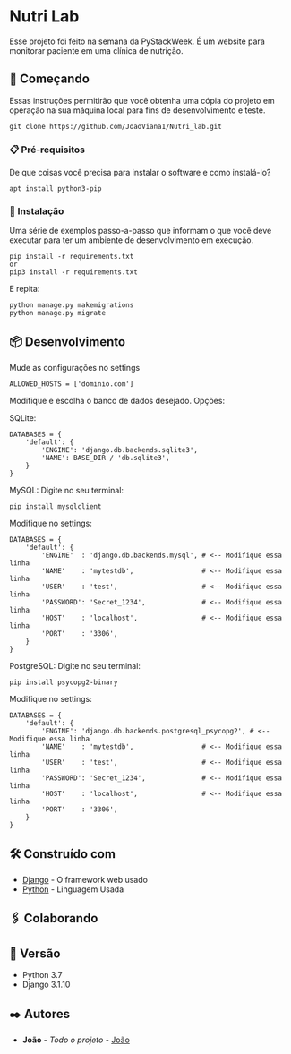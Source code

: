 # Nutri Lab

Esse projeto foi feito na semana da PyStackWeek. É um website para monitorar paciente em uma clínica de nutrição.

## 🚀 Começando

Essas instruções permitirão que você obtenha uma cópia do projeto em operação na sua máquina local para fins de desenvolvimento e teste.

```
git clone https://github.com/JoaoViana1/Nutri_lab.git
```

### 📋 Pré-requisitos

De que coisas você precisa para instalar o software e como instalá-lo?

```
apt install python3-pip
```

### 🔧 Instalação

Uma série de exemplos passo-a-passo que informam o que você deve executar para ter um ambiente de desenvolvimento em execução.


```
pip install -r requirements.txt
or
pip3 install -r requirements.txt

```

E repita:

```
python manage.py makemigrations
python manage.py migrate
```


## 📦 Desenvolvimento

Mude as configurações no settings
```
ALLOWED_HOSTS = ['dominio.com']
```

Modifique e escolha o banco de dados desejado. Opções:

SQLite:
```
DATABASES = {
    'default': {
        'ENGINE': 'django.db.backends.sqlite3',
        'NAME': BASE_DIR / 'db.sqlite3',
    }
}
```
MySQL:
Digite no seu terminal:
```
pip install mysqlclient
```
Modifique no settings:
```
DATABASES = {
    'default': {
        'ENGINE'  : 'django.db.backends.mysql', # <-- Modifique essa linha
        'NAME'    : 'mytestdb',                 # <-- Modifique essa linha 
        'USER'    : 'test',                     # <-- Modifique essa linha
        'PASSWORD': 'Secret_1234',              # <-- Modifique essa linha
        'HOST'    : 'localhost',                # <-- Modifique essa linha
        'PORT'    : '3306',
    }
}
```

PostgreSQL:
Digite no seu terminal:
```
pip install psycopg2-binary
```
Modifique no settings:
```
DATABASES = {
    'default': {
        'ENGINE': 'django.db.backends.postgresql_psycopg2', # <-- Modifique essa linha
        'NAME'    : 'mytestdb',                 # <-- Modifique essa linha 
        'USER'    : 'test',                     # <-- Modifique essa linha
        'PASSWORD': 'Secret_1234',              # <-- Modifique essa linha
        'HOST'    : 'localhost',                # <-- Modifique essa linha
        'PORT'    : '3306',
    }
}
```

## 🛠️ Construído com

* [Django](https://docs.djangoproject.com/en/4.0/) - O framework web usado
* [Python](https://docs.python.org/3.7/) - Linguagem Usada

## 🖇️ Colaborando

## 📌 Versão

* Python 3.7
* Django 3.1.10
## ✒️ Autores


* **João** - *Todo o projeto* - [João](https://www.linkedin.com/in/jo%C3%A3o-guilherme-viana-de-medeiros-b903251a3/)




